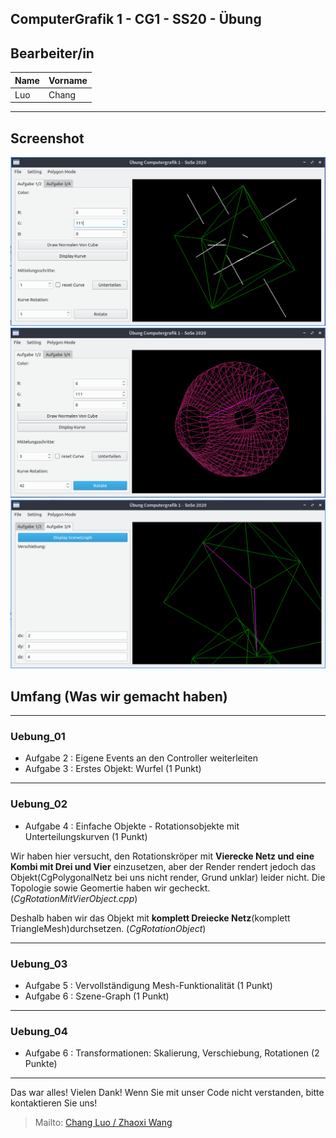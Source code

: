 ComputerGrafik 1 - CG1 - SS20 - Übung 
---

## Bearbeiter/in
| Name | Vorname |
| ---- | ------- |  
| Luo  | Chang   |
---

## Screenshot
![](screenshots/CG1_1.png)
![](screenshots/CG1_2.png)
![](screenshots/CG1_3.png)

## Umfang (Was wir gemacht haben)
---
### Uebung_01
- Aufgabe 2 : Eigene Events an den Controller weiterleiten
- Aufgabe 3 : Erstes Objekt: Wurfel (1 Punkt) 
---

### Uebung_02
- Aufgabe 4 : Einfache Objekte - Rotationsobjekte mit Unterteilungskurven (1 Punkt)

Wir haben hier versucht, den Rotationskröper mit **Vierecke Netz und eine Kombi mit Drei und Vier** einzusetzen, aber der Render rendert jedoch das Objekt(CgPolygonalNetz bei uns nicht render, Grund unklar) leider nicht. Die Topologie sowie Geomertie haben wir gecheckt. (*CgRotationMitVierObject.cpp*)

Deshalb haben wir das Objekt mit **komplett Dreiecke Netz**(komplett TriangleMesh)durchsetzen. (*CgRotationObject*)

---

### Uebung_03
- Aufgabe 5 : Vervollständigung Mesh-Funktionalität (1 Punkt)
- Aufgabe 6 : Szene-Graph (1 Punkt)
---

### Uebung_04
- Aufgabe 6 : Transformationen: Skalierung, Verschiebung, Rotationen (2 Punkte)
---

Das war alles! Vielen Dank!
Wenn Sie mit unser Code nicht verstanden, bitte kontaktieren Sie uns!

> Mailto: [Chang Luo / Zhaoxi Wang](mailto:chang.luo@stud.hs-hannover.de?cc=chang.luo@gmx.de&subject=CG1_Uebung_Feedback)